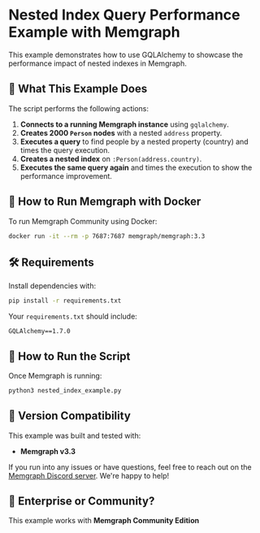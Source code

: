 # Nested Index Query Performance Example with Memgraph

This example demonstrates how to use GQLAlchemy to showcase the performance impact of nested indexes in Memgraph.

## 🧠 What This Example Does

The script performs the following actions:

1. **Connects to a running Memgraph instance** using `gqlalchemy`.
2. **Creates 2000 `Person` nodes** with a nested `address` property.
3. **Executes a query** to find people by a nested property (country) and times the query execution.
4. **Creates a nested index** on `:Person(address.country)`.
5. **Executes the same query again** and times the execution to show the performance improvement.

## 🚀 How to Run Memgraph with Docker

To run Memgraph Community using Docker:

```bash
docker run -it --rm -p 7687:7687 memgraph/memgraph:3.3
```

## 🛠 Requirements

Install dependencies with:

```bash
pip install -r requirements.txt
```

Your `requirements.txt` should include:

```
GQLAlchemy==1.7.0
```

## 🧪 How to Run the Script

Once Memgraph is running:

```bash
python3 nested_index_example.py
```

## 🔖 Version Compatibility

This example was built and tested with:

- **Memgraph v3.3**

If you run into any issues or have questions, feel free to reach out on the [Memgraph Discord server](https://discord.gg/memgraph). We're happy to help!

## 🏢 Enterprise or Community?

This example works with **Memgraph Community Edition** 